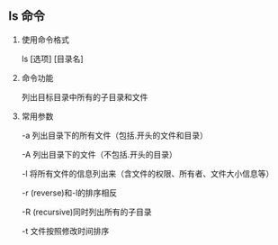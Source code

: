 ## ls 命令

1. 使用命令格式

   ls [选项] \[目录名]

2. 命令功能

   列出目标目录中所有的子目录和文件

3. 常用参数

   -a 列出目录下的所有文件（包括.开头的文件和目录）

   -A 列出目录下的文件（不包括.开头的目录）

   -l 将所有文件的信息列出来（含文件的权限、所有者、文件大小信息等）

   -r (reverse)和-l的排序相反

   -R (recursive)同时列出所有的子目录

   -t 文件按照修改时间排序
